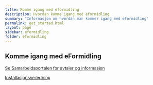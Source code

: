 ```yaml
---
title: Komme igang med eformidling
description: Hvordan komme igang med eformidling
summary: "Informasjon om hvordan man kommer igang med eformidling"
permalink: get_started.html
layout: page
sidebar: eformidling
folder: eformidling
---
```


## Komme igang med eFormidling

[Se Samarbeidsportalen for avtaler og informasjon](https://samarbeid.difi.no/felleslosninger/eformidling/ta-i-bruk-eformidling/1-forberedelser)

[Installasjonsveiledning](https://difi.github.io/eformidling/download_ip.html)

